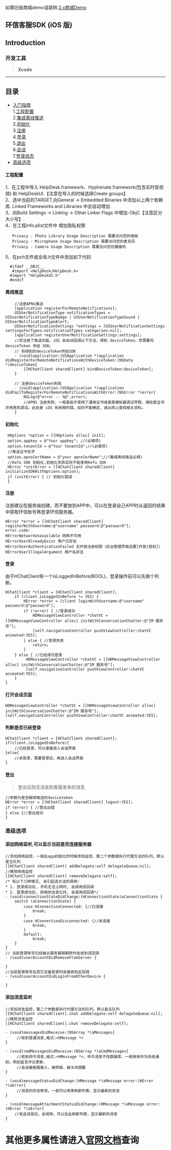 
如需旧版商城demo请跳转:[2.x商城Demo](https://github.com/easemob/helpdeskdemo-ios/tree/master-2.x)

## 环信客服SDK (iOS 版)


## Introduction


### 开发工具

> **Xcode**


----

## 目录

* [入门指南](#Getting_started_guide)<br>
  1.[工程配置](#Guide_build) <br>
  2.[集成离线推送](#Guide_APNs) <br>
  2.[初始化](#Guide_init)<br>
  3.[注册](#Guide_register)<br>
  4.[登录](#Guide_login)<br>
  5.[退出](#Guide_logout)<br>
  6.[会话](#Guide_Chat)<br>
  7.[登录状态](#Guide_Login_Status)<br>
* [高级选项](#Advanced_Option)<br>


#### <A NAME="Guide_build"></A>工程配置
 1、在工程中导入 HelpDesk.framework、Hyphenate.framework(包含实时音视频) 和 HelpDeskUI.【注意在导入的时候选择Create groups】<br>
 2、选中当前的TARGET,向General → Embedded Binaries 中添加以上两个依赖库. Linked Frameworks and Libraries 中会自动增加. <br>
 3、向Build Settings → Linking → Other Linker Flags 中增加-ObjC【注意区分大小写】. <br>
 4、在工程info.plist文件中 增加隐私权限 <br>
 ```
    Privacy - Photo Library Usage Description 需要访问您的相册
    Privacy - Microphone Usage Description 需要访问您的麦克风
    Privacy - Camera Usage Description 需要访问您的摄像机
 ```
 5、在pch文件或全局.h文件中添加如下代码<br>
 ```
   #ifdef __OBJC__
    #import <HelpDesk/HelpDesk.h>
   #import "HelpDeskUI.h"
   #endif
   ```
#### <A NAME="Guide_APNs"></A>离线推送
```
    //注册APNs推送
    [application registerForRemoteNotifications];
    UIUserNotificationType notificationTypes = UIUserNotificationTypeBadge | UIUserNotificationTypeSound |   UIUserNotificationTypeAlert;
    UIUserNotificationSettings *settings = [UIUserNotificationSettings settingsForTypes:notificationTypes categories:nil];
    [application registerUserNotificationSettings:settings];
    //您注册了推送功能，iOS 会自动回调以下方法，得到 deviceToken，您需要将 deviceToken 传给 SDK。
    // 将得到的deviceToken传给SDK
    - (void)application:(UIApplication *)application didRegisterForRemoteNotificationsWithDeviceToken:(NSData *)deviceToken{
        [[HChatClient sharedClient] bindDeviceToken:deviceToken];
    }

    // 注册deviceToken失败
    - (void)application:(UIApplication *)application didFailToRegisterForRemoteNotificationsWithError:(NSError *)error{
        NSLog(@"error -- %@",error);
        //APNS 注册失败，一般是由于使用了通用证书或者是模拟器调试导致，请检查证书并用真机调试。此处是 iOS 系统报的错，如仍不能确定，请从网上查找相关资料。
    }
```
#### <A NAME="Guide_init"></A>初始化
```
 HOptions *option = [[HOptions alloc] init];
 option.appkey = @"Your appkey"; //(必填项)
 option.tenantId = @"Your tenantId";//(必填项)
 //推送证书名字
 option.apnsCertName = @"your apnsCerName";//(集成离线推送必填)
 //Kefu SDK 初始化,初始化失败后将不能使用Kefu SDK
 HError *initError = [[HChatClient sharedClient] initializeSDKWithOptions:option];
 if (initError) { // 初始化错误
 }
 ```

#### <A NAME="Guide_register"></A>注册

注册建议在服务端创建，而不要放到APP中，可以在登录自己APP时从返回的结果中获取环信账号再登录环信服务器。
```
HError *error = [[HChatClient sharedClient] registerWithUsername:@"username" password:@"password"];
error.code:
HErrorNetworkUnavailable 网络不可用
HErrorUserAlreadyExist 用户已存在
HErrorUserAuthenticationFailed 无开放注册权限（后台管理界面设置[开放|授权]）
HErrorUserIllegalArgument 用户名非法
```
#### <A NAME="Guide_login"></A>登录
由于HChatClient有一个isLoggedInBefore(BOOL)，登录操作前可以先做个判断。
```
HChatClient *client = [HChatClient sharedClient];
    if (client.isLoggedInBefore != YES) {
        HError *error = [client loginWithUsername:@"username" password:@"password"];
        if (!error) { //登录成功
            HDMessageViewController *chatVC = [[HDMessageViewController alloc] initWithConversationChatter:@"IM 服务号"];
            [self.navigationController pushViewController:chatVC animated:YES];
        } else { //登录失败
            return;
        }
    } else { //已经成功登录
         HDMessageViewController *chatVC = [[HDMessageViewController alloc] initWithConversationChatter:@"IM 服务号"];
         [self.navigationController pushViewController:chatVC animated:YES];
    }
}

```

#### <A NAME="Guide_Chat"></A>打开会话页面

```
HDMessageViewController *chatVC = [[HDMessageViewController alloc] initWithConversationChatter:@"IM 服务号"];
[self.navigationController pushViewController:chatVC animated:YES];
```
#### <A NAME="Guide_Login_Status"></A>判断是否已经登录

```
HChatClient *client = [HChatClient sharedClient];
if(client.isLoggedInBefore){
    //已经登录，可以直接进入会话界面
}else{
    //未登录，需要登录后，再进入会话界面
}
```
#### <A NAME="Guide_logout"></A>登出
>登出后则无法收到客服发来的消息
```
//参数为是否解绑推送的devicetoken
HError *error = [[HChatClient sharedClient] logout:YES];
if (error) { //登出出错
} else {//登出成功
}
```
### <A NAME="Advanced_Option"></A>高级选项

#### 添加网络监听,可以显示当前是否连接服务器

```
//添加网络监控，一般在app初始化的时候添加监控，第二个参数是执行代理方法的队列，默认是主队列
[[HChatClient sharedClient] addDelegate:self delegateQueue:nil];
//移除网络监控
[[HChatClient sharedClient] removeDelegate:self];
/* 有以下几种情况, 会引起该方法的调用:
* 1. 登录成功后, 手机无法上网时, 会调用该回调
* 2. 登录成功后, 网络状态变化时, 会调用该回调*/
- (void)connectionStateDidChange:(HConnectionState)aConnectionState {
    switch (aConnectionState) {
        case HConnectionConnected: {//已连接
            break;
        }
        case HConnectionDisconnected: {//未连接
            break;
        }
        default:
            break;
    }
}
// 当前登录账号已经被从服务器端删除时会收到该回调
- (void)userAccountDidRemoveFromServer {
    
}
//当前登录账号在其它设备登录时会接收到此回调
- (void)userAccountDidLoginFromOtherDevice {
    
}
```
#### 添加消息监听

```
//添加消息监控，第二个参数是执行代理方法的队列，默认是主队列
[[HChatClient sharedClient].chat addDelegate:self delegateQueue:nil];
//移除消息监控
[[HChatClient sharedClient].chat removeDelegate:self];

- (void)messagesDidReceive:(NSArray *)aMessages{
     //收到普通消息,格式:<HMessage *>
}

- (void)cmdMessagesDidReceive:(NSArray *)aCmdMessages{
     //收到命令消息,格式:<HMessage *>，命令消息不存数据库，一般用来作为系统通知，例如留言评论更新，
     //会话被客服接入，被转接，被关闭提醒
}

- (void)messageStatusDidChange:(HMessage *)aMessage error:(HError *)aError{
     //消息的状态修改，一般可以用来刷新列表，显示最新的状态
}

- (void)messageAttachmentStatusDidChange:(HMessage *)aMessage error:(HError *)aError{
    //发送消息后，会调用，可以在此刷新列表，显示最新的消息
}
```

#  其他更多属性请进入[官网文档](http://docs.easemob.com/cs/300visitoraccess/iossdk)查询


